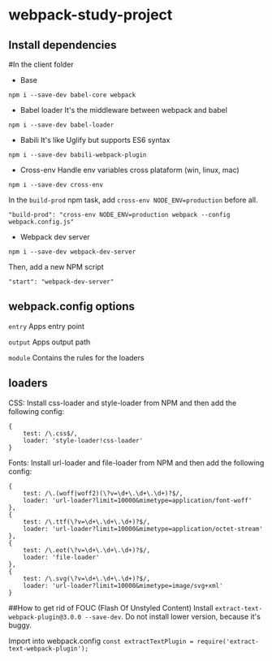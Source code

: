 # webpack-study-project

## Install dependencies

#In the client folder
* Base

`npm i --save-dev babel-core webpack`

* Babel loader
It's the middleware between webpack and babel

`npm i --save-dev babel-loader`

* Babili
It's like Uglify but supports ES6 syntax

`npm i --save-dev babili-webpack-plugin`

* Cross-env
Handle env variables cross plataform (win, linux, mac)

`npm i --save-dev cross-env`

In the `build-prod` npm task, add `cross-env NODE_ENV=production` before all.

`"build-prod": "cross-env NODE_ENV=production webpack --config webpack.config.js"` 

* Webpack dev server

`npm i --save-dev webpack-dev-server`

Then, add a new NPM script

`"start": "webpack-dev-server"`

## webpack.config options
`entry`
Apps entry point

`output`
Apps output path

`module`
Contains the rules for the loaders

## loaders

CSS:
Install css-loader and style-loader from NPM and then add the following config: 
```
{
    test: /\.css$/,
    loader: 'style-loader!css-loader'
}
```
Fonts:
Install url-loader and file-loader from NPM and then add the following config: 
```
{ 
    test: /\.(woff|woff2)(\?v=\d+\.\d+\.\d+)?$/, 
    loader: 'url-loader?limit=10000&mimetype=application/font-woff' 
},
{ 
    test: /\.ttf(\?v=\d+\.\d+\.\d+)?$/, 
    loader: 'url-loader?limit=10000&mimetype=application/octet-stream'
},
{ 
    test: /\.eot(\?v=\d+\.\d+\.\d+)?$/, 
    loader: 'file-loader' 
},
{ 
    test: /\.svg(\?v=\d+\.\d+\.\d+)?$/, 
    loader: 'url-loader?limit=10000&mimetype=image/svg+xml' 
}   
```

##How to get rid of FOUC (Flash Of Unstyled Content)
Install `extract-text-webpack-plugin@3.0.0 --save-dev`. Do not install lower version, because it's buggy.

Import into webpack.config
`const extractTextPlugin = require('extract-text-webpack-plugin');`

